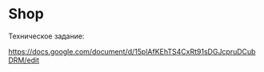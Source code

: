 # Shop

Техническое задание:

https://docs.google.com/document/d/15plAfKEhTS4CxRt91sDGJcpruDCubDRM/edit
